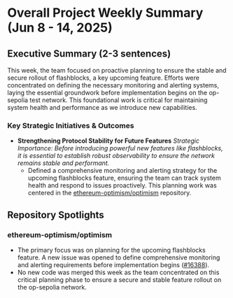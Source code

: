 # Overall Project Weekly Summary (Jun 8 - 14, 2025)

## Executive Summary (2-3 sentences)
This week, the team focused on proactive planning to ensure the stable and secure rollout of flashblocks, a key upcoming feature. Efforts were concentrated on defining the necessary monitoring and alerting systems, laying the essential groundwork before implementation begins on the op-sepolia test network. This foundational work is critical for maintaining system health and performance as we introduce new capabilities.

### Key Strategic Initiatives & Outcomes
- **Strengthening Protocol Stability for Future Features**
  _Strategic Importance: Before introducing powerful new features like flashblocks, it is essential to establish robust observability to ensure the network remains stable and performant._
  -   Defined a comprehensive monitoring and alerting strategy for the upcoming flashblocks feature, ensuring the team can track system health and respond to issues proactively. This planning work was centered in the [ethereum-optimism/optimism](https://github.com/ethereum-optimism/optimism) repository.

## Repository Spotlights
### ethereum-optimism/optimism
-   The primary focus was on planning for the upcoming flashblocks feature. A new issue was opened to define comprehensive monitoring and alerting requirements before implementation begins ([#16388](https://github.com/ethereum-optimism/optimism/issues/16388)).
-   No new code was merged this week as the team concentrated on this critical planning phase to ensure a secure and stable feature rollout on the op-sepolia network.